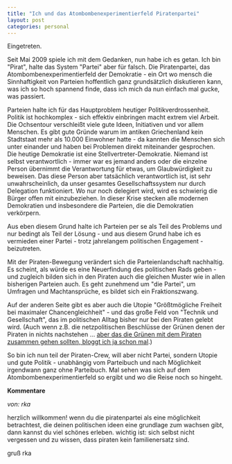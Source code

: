```yaml
---
title: "Ich und das Atombombenexperimentierfeld Piratenpartei"
layout: post
categories: personal
---
```

Eingetreten.

Seit Mai 2009 spiele ich mit dem Gedanken, nun habe ich es getan.
Ich bin "Pirat", halte das System "Partei" aber für falsch. Die Piratenpartei, das Atombombenexperimentierfeld der Demokratie - ein Ort wo mensch die Sinnhaftigkeit von Parteien hoffentlich ganz grundsätzlich diskutieren kann, was ich so hoch spannend finde, dass ich mich da nun einfach mal gucke, was passiert.

Parteien halte ich für das Hauptproblem heutiger Politikverdrossenheit. Politik ist hochkomplex - sich effektiv einbringen macht extrem viel Arbeit. Die Ochsentour verschleißt viele gute Ideen, Initiativen und vor allem Menschen.
Es gibt gute Gründe warum im antiken Griechenland kein Stadtstaat mehr als 10.000 Einwohner hatte - da kannten die Menschen sich unter einander und haben bei Problemen direkt miteinander gesprochen. Die heutige Demokratie ist eine Stellvertreter-Demokratie. Niemand ist selbst verantwortlich - immer war es jemand anders oder die einzelne Person übernimmt die Verantwortung für etwas, um Glaubwürdigkeit zu beweisen. Das diese Person aber tatsächlich verantwortlich ist, ist sehr unwahrscheinlich, da unser gesamtes Gesellschaftssystem nur durch Delegation funktioniert.
Wo nur noch delegiert wird, wird es schwierig die Bürger offen mit einzubeziehen. In dieser Krise stecken alle modernen Demokratien und insbesondere die Parteien, die die Demokratien verkörpern.

Aus eben diesem Grund halte ich Parteien per se als Teil des Problems und nur bedingt als Teil der Lösung - und aus diesem Grund habe ich es vermieden einer Partei - trotz jahrelangem politischen Engagement - beizutreten.

Mit der Piraten-Bewegung verändert sich die Parteienlandschaft nachhaltig. Es scheint, als würde es eine Neuerfindung des politischen Rads geben - und zugleich bilden sich in den Piraten auch die gleichen Muster wie in allen bisherigen Parteien auch. Es geht zunehmend um "die Partei", um Umfragen und Machtansprüche, es bildet sich ein Fraktionszwang.

Auf der anderen Seite gibt es aber auch die Utopie "Größtmögliche Freiheit bei maximaler Chancengleichheit" - und das große Feld von "Technik und Gesellschaft", das im politischen Alltag bisher nur bei den Piraten gelebt wird. (Auch wenn z.B. die netzpolitischen Beschlüsse der Grünen denen der Piraten in nichts nachstehen … <a href="http://zweifeln.org/die-grunen-haben-gewonnen-und-sollten-mit-den-piraten-zusammengehen/">aber das die Grünen mit dem Piraten zusammen gehen sollten, bloggt ich ja schon mal</a>.)

So bin ich nun teil der Piraten-Crew, will aber nicht Partei, sondern Utopie und gute Politik - unabhängig vom Parteibuch und nach Möglichkeit irgendwann ganz ohne Parteibuch. Mal sehen was sich auf dem Atombombenexperimentierfeld so ergibt und wo die Reise noch so hingeht.
		

__Kommentare__
			
_von: rka_
			
herzlich willkommen!
wenn du die piratenpartei als eine möglichkeit betrachtest, die deinen politischen ideen eine grundlage zum wachsen gibt, dann kannst du viel schönes erleben.
wichtig ist: sich selbst nicht vergessen und zu wissen, dass piraten kein familienersatz sind.

gruß
rka

